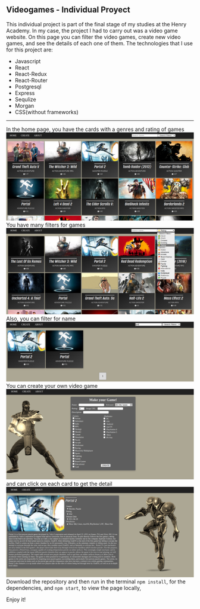 ## Videogames - Individual Proyect

This individual project is part of the final stage of my studies at the Henry Academy.
In my case, the project I had to carry out was a video game website.
On this page you can filter the video games, create new video games, and see the details of each one of them.
The technologies that I use for this project are:
- Javascript
- React
- React-Redux
- React-Router
- Postgresql
- Express
- Sequlize
- Morgan
- CSS(without frameworks)

------------


In the home page, you have the cards with a genres and rating of games
![Home](https://github.com/EduHz/PI-Videogames-main/blob/main/readme%20images/1.png?raw=true)
You have many filters for games
![SearchBar](https://github.com/EduHz/PI-Videogames-main/blob/main/readme%20images/3.png?raw=true)
Also, you can filter for name
![Filter](https://github.com/EduHz/PI-Videogames-main/blob/main/readme%20images/2.png?raw=true)
You can create your own video game
![Create](https://github.com/EduHz/PI-Videogames-main/blob/main/readme%20images/4.png?raw=true)
and can click on each card to get the detail
![Create](https://github.com/EduHz/PI-Videogames-main/blob/main/readme%20images/5.png?raw=true)
Download the repository and then run in the terminal `npm install`, for the dependencies, and `npm start`, to view the page locally,

Enjoy it!

